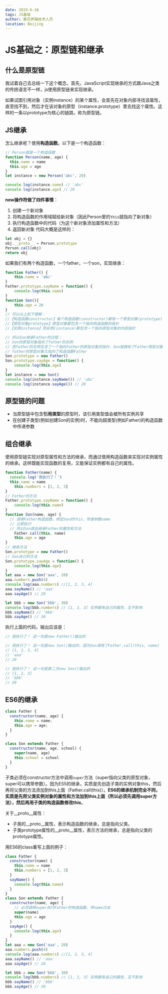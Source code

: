 ```yaml
---
date: 2019-6-16
tags: JS基础
author: 葵花养殖技术人员
location: Beijing
---
```


# JS基础之：原型链和继承
## 什么是原型链
我试着自己去总结一下这个概念。首先，JavaScript实现继承的方式跟Java之类的传统语言不一样，js使用原型链来实现继承。

如果试图引用对象（实例instance）的某个属性，会首先在对象内部寻找该属性，直至找不到，然后才在该对象的原型（instance.prototype）里去找这个属性。这样的一条以prototype为核心的链路，称为原型链。

## JS继承
怎么继承呢？使用**构造函数**。以下是一个构造函数：
```js
// Person就是一个构造函数
function Person(name, age) {
  this.name = name
  this.age = age
}
let instance = new Person('abc', 20)

console.log(instance.name) // 'abc'
console.log(instance.age) // 20
```
**new操作符做了四件事情**：
1. 创建一个新对象
2. 将构造函数的作用域赋给新对象（因此Person里的`this`就指向了新对象）
3. 执行构造函数中的代码（为这个新对象添加属性和方法）
4. 返回新对象
代码大概是这样的：
```js
let obj = {}
obj.__proto__ = Person.prototype
Person.call(obj)
return obj
```

如果我们有两个构造函数，一个father，一个son，实现继承：
```js
function Father() {
	this.name = 'abc'
}
Father.prototype.sayName = function() {
	console.log(this.name)
}
function Son(){
	this.age = 20
}
// 可以从上到下理解：
//【构造函数constructor】每个构造函数(constructor)都有一个原型对象(prototype)
//【原型对象prototype】原型对象都包含一个指向构造函数的指针
//【实例instance】而实例(instance)都包含一个指向原型对象的内部指针

// 所以Son继承Father的过程：
// Son的原型对象指向了father的实例
// 而father的实例包含了一个指向father的原型对象的指针，Son就拥有了Father原型对象上的方法
// father的原型对象又指向了构造函数Father
Son.prototype = new Father()
Son.prototype.sayAge = function() {
	console.log(this.age)
}
let instance = new Son()
console.log(instance.sayName()) // 'abc'
console.log(instance.sayAge()) // 20
```
## 原型链的问题
* 当原型链中包含**引用类型**的原型时，该引用类型值会被所有实例共享
* 在创建子类型(例如创建Son的实例)时，不能向超类型(例如Father)的构造函数中传递参数

## 组合继承
使用原型链实现对原型属性和方法的继承，而通过借用构造函数来实现对实例属性的继承。这样既能实现函数的复用，又能保证实例都有自己的属性。
```js
function Father(name) {
  console.log('我执行了！')
  this.name = name
	this.numbers = [1, 2, 3]
}
// Father的方法
Father.prototype.sayName = function() {
	console.log(this.name)
}
function Son(name, age) {
  // 调用Father构造函数，绑定Son的this，传递参数name
  // 立即执行
  // 所以Son就会继承Father的属性和方法
	Father.call(this, name)
	this.age = age
}
// 继承方法
Son.prototype = new Father()
// Son自己的方法
Son.prototype.sayAge = function() {
	console.log(this.age)
}
let aaa = new Son('aaa', 20)
aaa.numbers.push(4)
console.log(aaa.numbers) //[1, 2, 3, 4]
aaa.sayName() // 'aaa'
aaa.sayAge() // 20

let bbb = new Son('bbb', 30)
console.log(bbb.numbers) // [1, 2, 3] 实例都有自己的属性，互不影响
bbb.sayName() // 'bbb'
bbb.sayAge() // 30
```
执行上面的代码，输出应该是：
```js
// 我执行了！ 这一句是new Father()输出的

// 我执行了！ 这一句是new Son()输出的，因为Son调用了Father.call(this, name)
// [1, 2, 3, 4]
// 'aaa'
// 20

// 我执行了！ 这一句是第二次new Son()输出的
// [1, 2, 3]
// 'bbb'
// 30
```
## ES6的继承
```js
class Father {
  constructor(name, age) {
    this.name = name;
    this.age = age;
  }
}

class Son extends Father {
  constructor(name, age, school) {
    super(name, age)
    this.school = school
  }
}
```
子类必须在constructor方法中调用`super`方法（super指向父类的原型对象，super可以携带参数）。因为ES5的继承，实质是先创造子类的实例对象this，然后再将父类的方法添加到this上面（Father.call(this)）。**ES6的继承机制完全不同，实质是先将父类实例对象的属性和方法加到this上面（所以必须先调用super方法），然后再用子类的构造函数修改this**。

关于__proto__属性：
* 子类的__proto__属性，表示构造函数的继承，总是指向父类。
* 子类prototype属性的__proto__属性，表示方法的继承，总是指向父类的prototype属性。

用ES6的class重写上面的例子：
```js
class Father {
  constructor(name) {
    this.name = name
    this.numbers = [1, 2, 3]
  }
  sayName() {
    console.log(this.name)
  }
}
class Son extends Father {
  constructor(name, age) {
    // 必须调用super执行Father的构造函数，传name过去
    super(name)
    this.age = age
  }
  sayAge() {
    console.log(this.age)
  }
}
let aaa = new Son('aaa', 20)
aaa.numbers.push(4)
console.log(aaa.numbers) //[1, 2, 3, 4]
aaa.sayName() // 'aaa'
aaa.sayAge() // 20

let bbb = new Son('bbb', 30)
console.log(bbb.numbers) // [1, 2, 3] 实例都有自己的属性，互不影响
bbb.sayName() // 'bbb'
bbb.sayAge() // 30
```